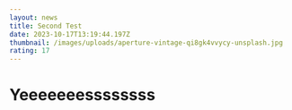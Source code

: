 ```yaml
---
layout: news
title: Second Test
date: 2023-10-17T13:19:44.197Z
thumbnail: /images/uploads/aperture-vintage-qi8gk4vvycy-unsplash.jpg
rating: 17
---
```


# Yeeeeeeessssssss
